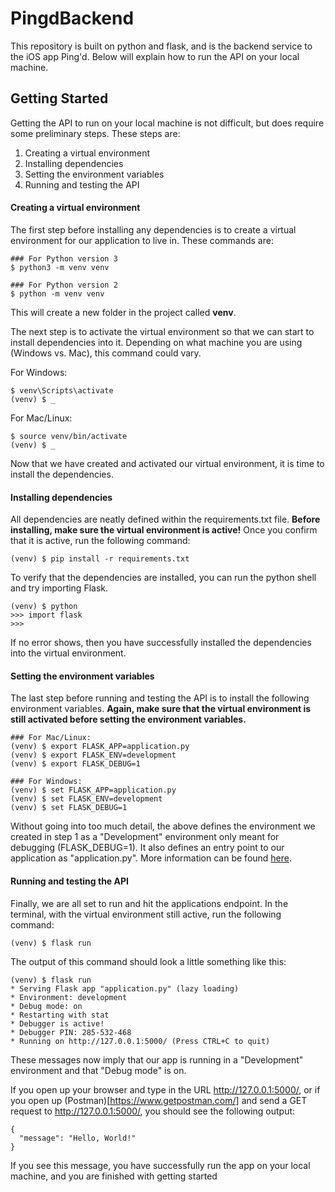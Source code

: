 # PingdBackend
This repository is built on python and flask, and is the backend service to the iOS app Ping'd. Below will explain how to run the API on your local machine.

## Getting Started
Getting the API to run on your local machine is not difficult, but does require some preliminary steps. These steps are:

1. Creating a virtual environment
2. Installing dependencies
3. Setting the environment variables
4. Running and testing the API

#### Creating a virtual environment
The first step before installing any dependencies is to create a virtual environment for our application to live in. These commands are:

```
### For Python version 3
$ python3 -m venv venv

### For Python version 2
$ python -m venv venv
```
This will create a new folder in the project called <b>venv</b>.

The next step is to activate the virtual environment so that we can start to install dependencies into it. Depending on what machine you are using (Windows vs. Mac), this command could vary.

For Windows:
```
$ venv\Scripts\activate
(venv) $ _
```
For Mac/Linux:
```
$ source venv/bin/activate
(venv) $ _
```
Now that we have created and activated our virtual environment, it is time to install the dependencies.

#### Installing dependencies
All dependencies are neatly defined within the requirements.txt file. <b>Before installing, make sure the virtual environment is active!</b> Once you confirm that it is active, run the following command:

```
(venv) $ pip install -r requirements.txt
```

To verify that the dependencies are installed, you can run the python shell and try importing Flask.

```
(venv) $ python
>>> import flask
>>>
```

If no error shows, then you have successfully installed the dependencies into the virtual environment.

#### Setting the environment variables
The last step before running and testing the API is to install the following environment variables. <b>Again, make sure that the virtual environment is still activated before setting the environment variables.</b>
```
### For Mac/Linux:
(venv) $ export FLASK_APP=application.py
(venv) $ export FLASK_ENV=development
(venv) $ export FLASK_DEBUG=1

### For Windows:
(venv) $ set FLASK_APP=application.py
(venv) $ set FLASK_ENV=development
(venv) $ set FLASK_DEBUG=1
```
Without going into too much detail, the above defines the environment we created in step 1 as a "Development" environment only meant for debugging (FLASK_DEBUG=1). It also defines an entry point to our application as "application.py". More information can be found [here](https://blog.miguelgrinberg.com/post/the-flask-mega-tutorial-part-i-hello-world).

#### Running and testing the API
Finally, we are all set to run and hit the applications endpoint. In the terminal, with the virtual environment still active, run the following command:

```
(venv) $ flask run
```

The output of this command should look a little something like this:

```
(venv) $ flask run
* Serving Flask app "application.py" (lazy loading)
* Environment: development
* Debug mode: on
* Restarting with stat
* Debugger is active!
* Debugger PIN: 285-532-468
* Running on http://127.0.0.1:5000/ (Press CTRL+C to quit)
```

These messages now imply that our app is running in a "Development" environment and that "Debug mode" is on.

If you open up your browser and type in the URL http://127.0.0.1:5000/, or if you open up (Postman)[https://www.getpostman.com/] and send a GET request to http://127.0.0.1:5000/, you should see the following output:

```
{
  "message": "Hello, World!"
}
```

If you see this message, you have successfully run the app on your local machine, and you are finished with getting started
